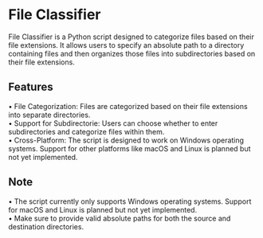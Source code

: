 # File Classifier
File Classifier is a Python script designed to categorize files based on their file extensions. It allows users to specify an absolute path to a directory containing files and then organizes those files into subdirectories based on their file extensions.  

## Features
• File Categorization: Files are categorized based on their file extensions into separate directories.  
• Support for Subdirectorie: Users can choose whether to enter subdirectories and categorize files within them.  
• Cross-Platform: The script is designed to work on Windows operating systems. Support for other platforms like macOS and Linux is planned but not yet implemented.  

## Note
• The script currently only supports Windows operating systems. Support for macOS and Linux is planned but not yet implemented.   
• Make sure to provide valid absolute paths for both the source and destination directories.  
